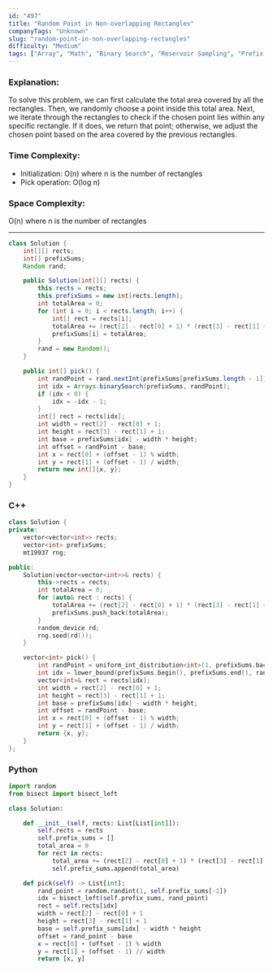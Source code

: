 ```yaml
---
id: "497"
title: "Random Point in Non-overlapping Rectangles"
companyTags: "Unknown"
slug: "random-point-in-non-overlapping-rectangles"
difficulty: "Medium"
tags: ["Array", "Math", "Binary Search", "Reservoir Sampling", "Prefix Sum", "Ordered Set", "Randomized"]
---
```


### Explanation:
To solve this problem, we can first calculate the total area covered by all the rectangles. Then, we randomly choose a point inside this total area. Next, we iterate through the rectangles to check if the chosen point lies within any specific rectangle. If it does, we return that point; otherwise, we adjust the chosen point based on the area covered by the previous rectangles.

### Time Complexity:
- Initialization: O(n) where n is the number of rectangles
- Pick operation: O(log n)

### Space Complexity:
O(n) where n is the number of rectangles

---

```java
class Solution {
    int[][] rects;
    int[] prefixSums;
    Random rand;

    public Solution(int[][] rects) {
        this.rects = rects;
        this.prefixSums = new int[rects.length];
        int totalArea = 0;
        for (int i = 0; i < rects.length; i++) {
            int[] rect = rects[i];
            totalArea += (rect[2] - rect[0] + 1) * (rect[3] - rect[1] + 1);
            prefixSums[i] = totalArea;
        }
        rand = new Random();
    }

    public int[] pick() {
        int randPoint = rand.nextInt(prefixSums[prefixSums.length - 1]) + 1;
        int idx = Arrays.binarySearch(prefixSums, randPoint);
        if (idx < 0) {
            idx = -idx - 1;
        }
        int[] rect = rects[idx];
        int width = rect[2] - rect[0] + 1;
        int height = rect[3] - rect[1] + 1;
        int base = prefixSums[idx] - width * height;
        int offset = randPoint - base;
        int x = rect[0] + (offset - 1) % width;
        int y = rect[1] + (offset - 1) / width;
        return new int[]{x, y};
    }
}
```

### C++
```cpp
class Solution {
private:
    vector<vector<int>> rects;
    vector<int> prefixSums;
    mt19937 rng;

public:
    Solution(vector<vector<int>>& rects) {
        this->rects = rects;
        int totalArea = 0;
        for (auto& rect : rects) {
            totalArea += (rect[2] - rect[0] + 1) * (rect[3] - rect[1] + 1);
            prefixSums.push_back(totalArea);
        }
        random_device rd;
        rng.seed(rd());
    }

    vector<int> pick() {
        int randPoint = uniform_int_distribution<int>(1, prefixSums.back())(rng);
        int idx = lower_bound(prefixSums.begin(), prefixSums.end(), randPoint) - prefixSums.begin();
        vector<int>& rect = rects[idx];
        int width = rect[2] - rect[0] + 1;
        int height = rect[3] - rect[1] + 1;
        int base = prefixSums[idx] - width * height;
        int offset = randPoint - base;
        int x = rect[0] + (offset - 1) % width;
        int y = rect[1] + (offset - 1) / width;
        return {x, y};
    }
};
```

### Python
```python
import random
from bisect import bisect_left

class Solution:

    def __init__(self, rects: List[List[int]]):
        self.rects = rects
        self.prefix_sums = []
        total_area = 0
        for rect in rects:
            total_area += (rect[2] - rect[0] + 1) * (rect[3] - rect[1] + 1)
            self.prefix_sums.append(total_area)

    def pick(self) -> List[int]:
        rand_point = random.randint(1, self.prefix_sums[-1])
        idx = bisect_left(self.prefix_sums, rand_point)
        rect = self.rects[idx]
        width = rect[2] - rect[0] + 1
        height = rect[3] - rect[1] + 1
        base = self.prefix_sums[idx] - width * height
        offset = rand_point - base
        x = rect[0] + (offset - 1) % width
        y = rect[1] + (offset - 1) // width
        return [x, y]
```